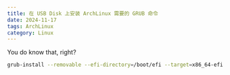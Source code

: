 ```yaml
---
title: 在 USB Disk 上安装 ArchLinux 需要的 GRUB 命令
date: 2024-11-17
tags: ArchLinux
category: Linux
---
```

You do know that, right?
<!--more-->

```sh
grub-install --removable --efi-directory=/boot/efi --target=x86_64-efi /dev/sda
```